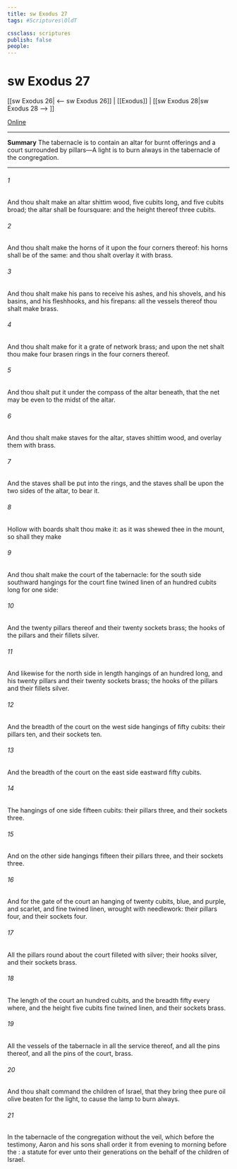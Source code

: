 ```yaml
---
title: sw Exodus 27
tags: #Scriptures\OldT

cssclass: scriptures
publish: false
people:
---
```


# sw Exodus 27
[[sw Exodus 26| <-- sw Exodus 26]] | [[Exodus]] | [[sw Exodus 28|sw Exodus 28 --> ]]

[Online](https://churchofjesuschrist.org/study/scriptures/ot/ex/27?lang=eng)

---
__Summary__
The tabernacle is to contain an altar for burnt offerings and a court surrounded by pillars—A light is to burn always in the tabernacle of the congregation.

---
###### 1 
And thou shalt make an altar  shittim wood, five cubits long, and five cubits broad; the altar shall be foursquare: and the height thereof  three cubits.

###### 2 
And thou shalt make the horns of it upon the four corners thereof: his horns shall be of the same: and thou shalt overlay it with brass.

###### 3 
And thou shalt make his pans to receive his ashes, and his shovels, and his basins, and his fleshhooks, and his firepans: all the vessels thereof thou shalt make  brass.

###### 4 
And thou shalt make for it a grate of network  brass; and upon the net shalt thou make four brasen rings in the four corners thereof.

###### 5 
And thou shalt put it under the compass of the altar beneath, that the net may be even to the midst of the altar.

###### 6 
And thou shalt make staves for the altar, staves  shittim wood, and overlay them with brass.

###### 7 
And the staves shall be put into the rings, and the staves shall be upon the two sides of the altar, to bear it.

###### 8 
Hollow with boards shalt thou make it: as it was shewed thee in the mount, so shall they make 

###### 9 
And thou shalt make the court of the tabernacle: for the south side southward  hangings for the court  fine twined linen of an hundred cubits long for one side:

###### 10 
And the twenty pillars thereof and their twenty sockets  brass; the hooks of the pillars and their fillets  silver.

###### 11 
And likewise for the north side in length  hangings of an hundred  long, and his twenty pillars and their twenty sockets  brass; the hooks of the pillars and their fillets  silver.

###### 12 
And  the breadth of the court on the west side  hangings of fifty cubits: their pillars ten, and their sockets ten.

###### 13 
And the breadth of the court on the east side eastward  fifty cubits.

###### 14 
The hangings of one side  fifteen cubits: their pillars three, and their sockets three.

###### 15 
And on the other side  hangings fifteen  their pillars three, and their sockets three.

###### 16 
And for the gate of the court  an hanging of twenty cubits,  blue, and purple, and scarlet, and fine twined linen, wrought with needlework:  their pillars  four, and their sockets four.

###### 17 
All the pillars round about the court  filleted with silver; their hooks  silver, and their sockets  brass.

###### 18 
The length of the court  an hundred cubits, and the breadth fifty every where, and the height five cubits  fine twined linen, and their sockets  brass.

###### 19 
All the vessels of the tabernacle in all the service thereof, and all the pins thereof, and all the pins of the court,  brass.

###### 20 
And thou shalt command the children of Israel, that they bring thee pure oil olive beaten for the light, to cause the lamp to burn always.

###### 21 
In the tabernacle of the congregation without the veil, which  before the testimony, Aaron and his sons shall order it from evening to morning before the :  a statute for ever unto their generations on the behalf of the children of Israel.

